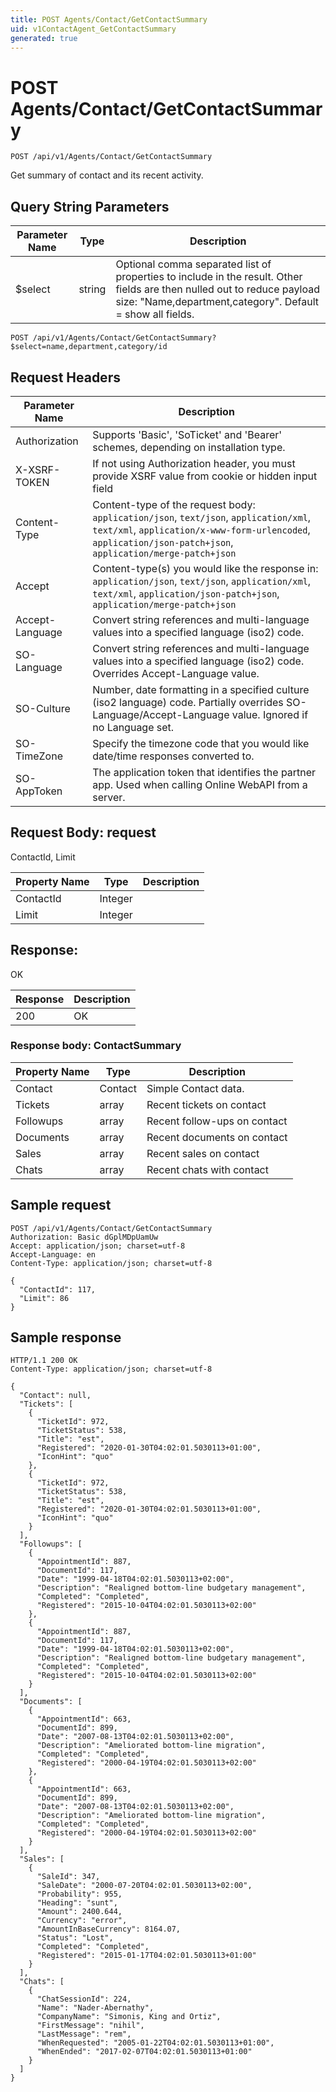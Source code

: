 ```yaml
---
title: POST Agents/Contact/GetContactSummary
uid: v1ContactAgent_GetContactSummary
generated: true
---
```


# POST Agents/Contact/GetContactSummary

```http
POST /api/v1/Agents/Contact/GetContactSummary
```

Get summary of contact and its recent activity.







## Query String Parameters

| Parameter Name | Type |  Description |
|----------------|------|--------------|
| $select | string |  Optional comma separated list of properties to include in the result. Other fields are then nulled out to reduce payload size: "Name,department,category". Default = show all fields. |

```http
POST /api/v1/Agents/Contact/GetContactSummary?$select=name,department,category/id
```


## Request Headers

| Parameter Name | Description |
|----------------|-------------|
| Authorization  | Supports 'Basic', 'SoTicket' and 'Bearer' schemes, depending on installation type. |
| X-XSRF-TOKEN   | If not using Authorization header, you must provide XSRF value from cookie or hidden input field |
| Content-Type | Content-type of the request body: `application/json`, `text/json`, `application/xml`, `text/xml`, `application/x-www-form-urlencoded`, `application/json-patch+json`, `application/merge-patch+json` |
| Accept         | Content-type(s) you would like the response in: `application/json`, `text/json`, `application/xml`, `text/xml`, `application/json-patch+json`, `application/merge-patch+json` |
| Accept-Language | Convert string references and multi-language values into a specified language (iso2) code. |
| SO-Language | Convert string references and multi-language values into a specified language (iso2) code. Overrides Accept-Language value. |
| SO-Culture | Number, date formatting in a specified culture (iso2 language) code. Partially overrides SO-Language/Accept-Language value. Ignored if no Language set. |
| SO-TimeZone | Specify the timezone code that you would like date/time responses converted to. |
| SO-AppToken | The application token that identifies the partner app. Used when calling Online WebAPI from a server. |

## Request Body: request 

ContactId, Limit 

| Property Name | Type |  Description |
|----------------|------|--------------|
| ContactId | Integer |  |
| Limit | Integer |  |

## Response:

OK

| Response | Description |
|----------------|-------------|
| 200 | OK |

### Response body: ContactSummary

| Property Name | Type |  Description |
|----------------|------|--------------|
| Contact | Contact | Simple Contact data. |
| Tickets | array | Recent tickets on contact |
| Followups | array | Recent follow-ups on contact |
| Documents | array | Recent documents on contact |
| Sales | array | Recent sales on contact |
| Chats | array | Recent chats with contact |

## Sample request

```http!
POST /api/v1/Agents/Contact/GetContactSummary
Authorization: Basic dGplMDpUamUw
Accept: application/json; charset=utf-8
Accept-Language: en
Content-Type: application/json; charset=utf-8

{
  "ContactId": 117,
  "Limit": 86
}
```

## Sample response

```http_
HTTP/1.1 200 OK
Content-Type: application/json; charset=utf-8

{
  "Contact": null,
  "Tickets": [
    {
      "TicketId": 972,
      "TicketStatus": 538,
      "Title": "est",
      "Registered": "2020-01-30T04:02:01.5030113+01:00",
      "IconHint": "quo"
    },
    {
      "TicketId": 972,
      "TicketStatus": 538,
      "Title": "est",
      "Registered": "2020-01-30T04:02:01.5030113+01:00",
      "IconHint": "quo"
    }
  ],
  "Followups": [
    {
      "AppointmentId": 887,
      "DocumentId": 117,
      "Date": "1999-04-18T04:02:01.5030113+02:00",
      "Description": "Realigned bottom-line budgetary management",
      "Completed": "Completed",
      "Registered": "2015-10-04T04:02:01.5030113+02:00"
    },
    {
      "AppointmentId": 887,
      "DocumentId": 117,
      "Date": "1999-04-18T04:02:01.5030113+02:00",
      "Description": "Realigned bottom-line budgetary management",
      "Completed": "Completed",
      "Registered": "2015-10-04T04:02:01.5030113+02:00"
    }
  ],
  "Documents": [
    {
      "AppointmentId": 663,
      "DocumentId": 899,
      "Date": "2007-08-13T04:02:01.5030113+02:00",
      "Description": "Ameliorated bottom-line migration",
      "Completed": "Completed",
      "Registered": "2000-04-19T04:02:01.5030113+02:00"
    },
    {
      "AppointmentId": 663,
      "DocumentId": 899,
      "Date": "2007-08-13T04:02:01.5030113+02:00",
      "Description": "Ameliorated bottom-line migration",
      "Completed": "Completed",
      "Registered": "2000-04-19T04:02:01.5030113+02:00"
    }
  ],
  "Sales": [
    {
      "SaleId": 347,
      "SaleDate": "2000-07-20T04:02:01.5030113+02:00",
      "Probability": 955,
      "Heading": "sunt",
      "Amount": 2400.644,
      "Currency": "error",
      "AmountInBaseCurrency": 8164.07,
      "Status": "Lost",
      "Completed": "Completed",
      "Registered": "2015-01-17T04:02:01.5030113+01:00"
    }
  ],
  "Chats": [
    {
      "ChatSessionId": 224,
      "Name": "Nader-Abernathy",
      "CompanyName": "Simonis, King and Ortiz",
      "FirstMessage": "nihil",
      "LastMessage": "rem",
      "WhenRequested": "2005-01-22T04:02:01.5030113+01:00",
      "WhenEnded": "2017-02-07T04:02:01.5030113+01:00"
    }
  ]
}
```